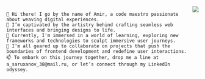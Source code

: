<img align="right" src="https://visitor-badge.laobi.icu/badge?page_id=amir-38.amir-38" />
    
    👋 Hi there! I go by the name of Amir, a code maestro passionate about weaving digital experiences.
    👀 I’m captivated by the artistry behind crafting seamless web interfaces and bringing designs to life.
    🌱 Currently, I'm immersed in a world of learning, exploring new frameworks and technologies to sculpt immersive user journeys.
    💞️ I’m all geared up to collaborate on projects that push the boundaries of frontend development and redefine user interactions.
    📫 To embark on this journey together, drop me a line at a_saruxanov_38@mail.ru, or let’s connect through my LinkedIn odyssey.

<!---
amir-38/amir-38 is a ✨ special ✨ repository because its `README.md` (this file) appears on your GitHub profile.
You can click the Preview link to take a look at your changes.
--->
